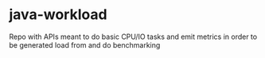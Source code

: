 # java-workload
Repo with APIs meant to do basic CPU/IO tasks and emit metrics in order to be generated load from and do benchmarking
